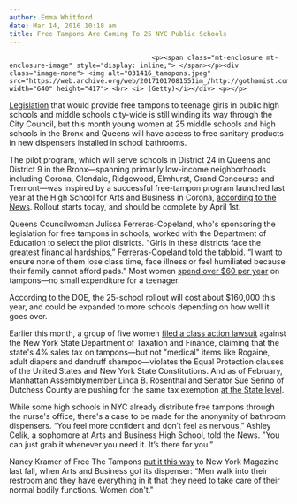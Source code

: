 ```yaml
---
author: Emma Whitford
date: Mar 14, 2016 10:18 am
title: Free Tampons Are Coming To 25 NYC Public Schools 
---
```


	
										<p><span class="mt-enclosure mt-enclosure-image" style="display: inline;"> </span></p><div class="image-none"> <img alt="031416_tamopons.jpeg" src="https://web.archive.org/web/20171017081551im_/http://gothamist.com/attachments/nyc_ewhitford/031416_tamopons.jpeg" width="640" height="417"> <br> <i> (Getty)</i></div> <p></p>

<p><a href="https://web.archive.org/web/20171017081551/http://gothamist.com/2015/06/10/free_tampons_for_everyone.php">Legislation</a> that would provide free tampons to teenage girls in public high schools and middle schools city-wide is still winding its way through the City Council, but this month young women at 25 middle schools and high schools in the Bronx and Queens will have access to free sanitary products in new dispensers installed in school bathrooms. </p>

<p>The pilot program, which will serve schools in District 24 in Queens and District 9 in the Bronx&#x2014;spanning primarily low-income neighborhoods including Corona, Glendale, Ridgewood, Elmhurst, Grand Concourse and Tremont&#x2014;was inspired by a successful free-tampon program launched last year at the High School for Arts and Business in Corona, <a href="https://web.archive.org/web/20171017081551/http://www.nydailynews.com/new-york/city-schools-offer-free-feminine-hygiene-products-article-1.2563277">according to the News</a>. Rollout starts today, and should be complete by April 1st. </p>

<p>Queens Councilwoman Julissa Ferreras-Copeland, who&apos;s sponsoring the legislation for free tampons in schools, worked with the Department of Education to select the pilot districts. &quot;Girls in these districts face the greatest financial hardships,&#x201D; Ferreras-Copeland told the tabloid. &#x201C;I want to ensure none of them lose class time, face illness or feel humiliated because their family cannot afford pads.&#x201D; Most women <a href="https://web.archive.org/web/20171017081551/http://jezebel.com/5890058/this-is-how-much-it-costs-to-own-a-vagina-an-itemized-list">spend over $60 per year</a> on tampons&#x2014;no small expenditure for a teenager.</p>

<p>According to the DOE, the 25-school rollout will cost about $160,000 this year, and could be expanded to more schools depending on how well it goes over. </p>

<p>Earlier this month, a group of five women <a href="https://web.archive.org/web/20171017081551/http://gothamist.com/2016/03/03/tampon_tax_lawsuit.php">filed a class action lawsuit</a> against the New York State Department of Taxation and Finance, claiming that the state&apos;s 4% sales tax on tampons&#x2014;but not &quot;medical&quot; items like Rogaine, adult diapers and dandruff shampoo&#x2014;violates the Equal Protection clauses of the United States and New York State Constitutions. And as of February, Manhattan Assemblymember Linda B. Rosenthal and Senator Sue Serino of Dutchess County are pushing for the same tax exemption <a href="https://web.archive.org/web/20171017081551/http://gothamist.com/2016/02/12/tax-free_tampons.php">at the State level</a>.  </p>

<p>While some high schools in NYC already distribute free tampons through the nurse&apos;s office, there&apos;s a case to be made for the anonymity of bathroom dispensers. &#x201C;You feel more confident and don&#x2019;t feel as nervous,&#x201D;  Ashley Celik, a sophomore at Arts and Business High School, told the News. &quot;You can just grab it whenever you need it. It&#x2019;s there for you.&#x201D;</p>

<p>Nancy Kramer of Free The Tampons <a href="https://web.archive.org/web/20171017081551/http://nymag.com/thecut/2015/09/free-tampons-new-york-city-high-school.html">put it this way</a> to New York Magazine last fall, when Arts and Business got its dispenser: &#x201C;Men walk into their restroom and they have everything in it that they need to take care of their normal bodily functions. Women don&apos;t.&quot; </p>					
										
									
				